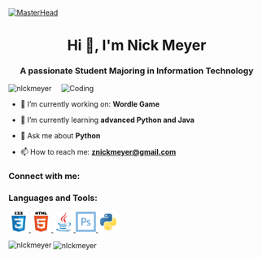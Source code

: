 [![MasterHead](https://media2.giphy.com/headers/dhunten/0DvIY8fAjBSg.gif)]()
<h1 align="center">Hi 👋, I'm Nick Meyer</h1>
<h3 align="center">A passionate Student Majoring in Information Technology</h3>
<img align="right" alt="Coding" width="400" src="https://media2.giphy.com/media/qgQUggAC3Pfv687qPC/giphy.gif?cid=ecf05e47uc35g8ktte9opkugxzl8d9x8xe42lxaul4772ko5&ep=v1_gifs_search&rid=giphy.gif&ct=g">

<p align="left"> <img src="https://komarev.com/ghpvc/?username=nlckmeyer&label=Profile%20views&color=0e75b6&style=flat" alt="nlckmeyer" /> </p>

- 🔭 I’m currently working on: **Wordle Game**

- 🌱 I’m currently learning **advanced Python and Java**

- 💬 Ask me about **Python**

- 📫 How to reach me: **znickmeyer@gmail.com**

<h3 align="left">Connect with me:</h3>
<p align="left">
</p>

<h3 align="left">Languages and Tools:</h3>
<p align="left"> <a href="https://www.w3schools.com/css/" target="_blank" rel="noreferrer"> <img src="https://raw.githubusercontent.com/devicons/devicon/master/icons/css3/css3-original-wordmark.svg" alt="css3" width="40" height="40"/> </a> <a href="https://www.w3.org/html/" target="_blank" rel="noreferrer"> <img src="https://raw.githubusercontent.com/devicons/devicon/master/icons/html5/html5-original-wordmark.svg" alt="html5" width="40" height="40"/> </a> <a href="https://www.java.com" target="_blank" rel="noreferrer"> <img src="https://raw.githubusercontent.com/devicons/devicon/master/icons/java/java-original.svg" alt="java" width="40" height="40"/> </a> <a href="https://www.photoshop.com/en" target="_blank" rel="noreferrer"> <img src="https://raw.githubusercontent.com/devicons/devicon/master/icons/photoshop/photoshop-line.svg" alt="photoshop" width="40" height="40"/> </a> <a href="https://www.python.org" target="_blank" rel="noreferrer"> <img src="https://raw.githubusercontent.com/devicons/devicon/master/icons/python/python-original.svg" alt="python" width="40" height="40"/> </a> </p>

<p><img align="left" src="https://github-readme-stats.vercel.app/api/top-langs?username=nlckmeyer&show_icons=true&locale=en&layout=compact" alt="nlckmeyer" /></p>

<p>&nbsp;<img align="center" src="https://github-readme-stats.vercel.app/api?username=nlckmeyer&show_icons=true&locale=en" alt="nlckmeyer" /></p>
